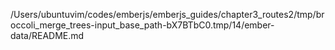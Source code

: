 /Users/ubuntuvim/codes/emberjs/emberjs_guides/chapter3_routes2/tmp/broccoli_merge_trees-input_base_path-bX7BTbC0.tmp/14/ember-data/README.md